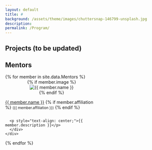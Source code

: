 ```yaml
---
layout: default
title: #
background: /assets/theme/images/chuttersnap-146799-unsplash.jpg
description:
permalink: /Program/
---
```


## Projects (to be updated)

## Mentors

<div class="row cards mt-4">
{% for member in site.data.Mentors %}
  <div class="d-flex team-member col-md-6" style="justify-content: center;">
    <div class="flex-shrink-0 me-3" style="width: 300px;">
      <div style="position: relative;display: flex;justify-content: center;flex-wrap: wrap;flex-direction: column;align-items: center;">
        {% if member.image %}
        <img src="{{ member.image | relative_url }}" alt="{{ member.name }}">
      {% endif %}
        <p id="{{ member.name | strip | url_encode }}">
        <a href="{{ member.homepage }}">{{ member.name }}</a>
        {% if member.affiliation %}
          <small class="text-muted">({{ member.affiliation }})</small>
        {% endif %}
      </p>

      <p style="text-align: center;">{{ member.description }}</p>
      </div>
    </div>
  </div>
{% endfor %}
</div>

<!--
## Participants
<div class="row cards mt-4">
  {% for participants in site.data.participants %}
  <p class="col-md-6">{{ participants.info }}</p>
  {% endfor %}
</div>
-->

